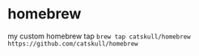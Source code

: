 # homebrew
 my custom homebrew tap
`brew tap catskull/homebrew https://github.com/catskull/homebrew`
